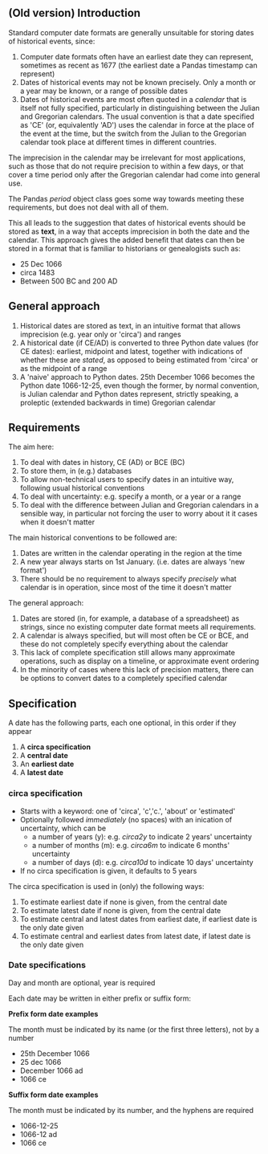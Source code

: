 ## (Old version) Introduction

Standard computer date formats are generally unsuitable for storing dates of historical events, since:
   1. Computer date formats often have an earliest date they can represent, sometimes as recent as 1677 (the earliest date a Pandas timestamp can represent)
   2. Dates of historical events may not be known precisely. Only a month or a year may be known, or a range of possible dates
   3. Dates of historical events are most often quoted in a *calendar* that is itself not fully specified, particularly in distinguishing between the Julian and Gregorian calendars. The usual convention is that a date specified as 'CE' (or, equivalently 'AD') uses the calendar in force at the place of the event at the time, but the switch from the Julian to the Gregorian calendar took place at different times in different countries.

The imprecision in the calendar may be irrelevant for most applications, such as those that do not require precision to within a few days, or that cover a time period only after the Gregorian calendar had come into general use.

The Pandas *period* object class goes some way towards meeting these requirements, but does not deal with all of them.

This all leads to the suggestion that dates of historical events should be stored as **text**, in a way that accepts imprecision in both the date and the calendar. This approach gives the added benefit that dates can then be stored in a format that is familiar to historians or genealogists such as:
   - 25 Dec 1066
   - circa 1483
   - Between 500 BC and 200 AD

## General approach

   1. Historical dates are stored as text, in an intuitive format that allows imprecision (e.g. year only or 'circa') and ranges
   1. A historical date (if CE/AD) is converted to three Python date values (for CE dates): 
   earliest, midpoint and latest, together with indications of
   whether these are *stated*, as opposed to being estimated from 'circa' or as the midpoint of a range
   1. A 'naive' approach to Python dates. 25th December 1066 becomes the Python date 1066-12-25, even though the former, by normal convention,
   is Julian calendar and Python dates represent, strictly speaking, a proleptic (extended backwards in time) Gregorian calendar

## Requirements

The aim here:
   1. To deal with dates in history, CE (AD) or BCE (BC)
   2. To store them, in (e.g.) databases
   3. To allow non-technical users to specify dates in an intuitive way, following usual historical conventions
   4. To deal with uncertainty: e.g. specify a month, or a year or a range
   5. To deal with the difference between Julian and Gregorian calendars in a sensible way, in particular not forcing the user to worry about it it cases when it doesn't matter

The main historical conventions to 
be followed are:
   1. Dates are written in the calendar operating in the region at the time
   2. A new year always starts on 1st January. (i.e. dates are always 'new format')
   3. There should be no requirement to always specify *precisely* what calendar is in operation, since most of the time it doesn't matter

The general approach:
   1. Dates are stored (in, for example, a database of a spreadsheet) as strings, since no existing computer date format meets all requirements.
   2. A calendar is always specified, but will most often be CE or BCE, and these do not completely specify everything about the calendar
   3. This lack of complete specification still allows many approximate operations, such as display on a timeline, or approximate event ordering
   4. In the minority of cases where this lack of precision matters, there can be options to convert dates to a completely specified calendar

## Specification

A date has the following parts, each one optional, in this order if they appear
   1. A **circa specification**
   1. A **central date**
   1. An **earliest date**
   1. A **latest date**

### circa specification

   - Starts with a keyword: one of 'circa', 'c','c.', 'about' or 'estimated'
   - Optionally followed *immediately* (no spaces) with an inication of uncertainty, which can be
      - a number of years (y): e.g. *circa2y* to indicate 2 years' uncertainty
      - a number of months (m): e.g. *circa6m* to indicate 6 months' uncertainty
      - a number of days (d): e.g. *circa10d* to indicate 10 days' uncertainty
   - If no circa specification is given, it defaults to 5 years

The circa specification is used in (only) the following ways:
   1. To estimate earliest date if none is given, from the 
   central date
   1. To estimate latest date if none is given, from the 
   central date
   1. To estimate central and latest dates from earliest date, if earliest date is the only date given
   1. To estimate central and earliest dates from latest date, if latest date is the only date given

### Date specifications

Day and month are optional, year is required

Each date may be written in either prefix or suffix form:

**Prefix form date examples**

The month must be indicated by its name (or the first three
letters), not by a number

   - 25th December 1066
   - 25 dec 1066
   - December 1066 ad
   - 1066 ce

**Suffix form date examples**

The month must be indicated by its number, and the hyphens are required

   - 1066-12-25
   - 1066-12 ad
   - 1066 ce
